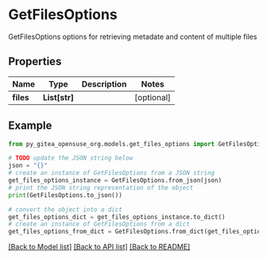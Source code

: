 # GetFilesOptions

GetFilesOptions options for retrieving metadate and content of multiple files

## Properties

Name | Type | Description | Notes
------------ | ------------- | ------------- | -------------
**files** | **List[str]** |  | [optional] 

## Example

```python
from py_gitea_opensuse_org.models.get_files_options import GetFilesOptions

# TODO update the JSON string below
json = "{}"
# create an instance of GetFilesOptions from a JSON string
get_files_options_instance = GetFilesOptions.from_json(json)
# print the JSON string representation of the object
print(GetFilesOptions.to_json())

# convert the object into a dict
get_files_options_dict = get_files_options_instance.to_dict()
# create an instance of GetFilesOptions from a dict
get_files_options_from_dict = GetFilesOptions.from_dict(get_files_options_dict)
```
[[Back to Model list]](../README.md#documentation-for-models) [[Back to API list]](../README.md#documentation-for-api-endpoints) [[Back to README]](../README.md)


